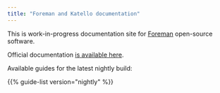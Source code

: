 ```yaml
---
title: "Foreman and Katello documentation"
---
```


This is work-in-progress documentation site for <a href="https://www.theforeman.org">Foreman</a> open-source software.

Official documentation [is available here](https://theforeman.org/manuals/nightly/index.html).

Available guides for the latest nightly build:

{{% guide-list version="nightly" %}}
